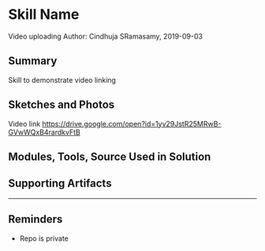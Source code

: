 #  Skill Name
Video uploading
Author: Cindhuja SRamasamy, 2019-09-03

## Summary
Skill to demonstrate video linking

## Sketches and Photos
Video link
https://drive.google.com/open?id=1yv29JstR25MRwB-GVwWQxB4rardkvFtB


## Modules, Tools, Source Used in Solution


## Supporting Artifacts


-----

## Reminders
- Repo is private
